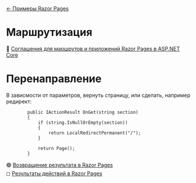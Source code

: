 [← Примеры Razor Pages](/README.md)  

# Маршрутизация
📘 [Соглашения для маршрутов и приложений Razor Pages в ASP.NET Core](https://docs.microsoft.com/ru-ru/aspnet/core/razor-pages/razor-pages-conventions?view=aspnetcore-3.1)

# Перенаправление
В зависмости от параметров, вернуть страницу, или сделать, например редирект:
```
        public IActionResult OnGet(string section)
        {
            if (string.IsNullOrEmpty(section))
            {
                return LocalRedirectPermanent("/"); 
            }

            return Page();
        }
```
🟢 [Возвращение результата в Razor Pages](https://metanit.com/sharp/aspnet5/29.7.php)  
 ◻ [Результаты действий в Razor Pages](https://www.learnrazorpages.com/razor-pages/action-results)  
